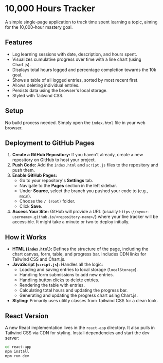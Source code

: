# 10,000 Hours Tracker

A simple single-page application to track time spent learning a topic, aiming for the 10,000-hour mastery goal.

## Features

- Log learning sessions with date, description, and hours spent.
- Visualizes cumulative progress over time with a line chart (using Chart.js).
- Displays total hours logged and percentage completion towards the 10k goal.
- Shows a table of all logged entries, sorted by most recent first.
- Allows deleting individual entries.
- Persists data using the browser's local storage.
- Styled with Tailwind CSS.

## Setup

No build process needed. Simply open the `index.html` file in your web browser.

## Deployment to GitHub Pages

1.  **Create a GitHub Repository:** If you haven't already, create a new repository on GitHub to host your project.
2.  **Push Code:** Add the `index.html` and `script.js` files to the repository and push them.
3.  **Enable GitHub Pages:**
    - Go to your repository's **Settings** tab.
    - Navigate to the **Pages** section in the left sidebar.
    - Under **Source**, select the branch you pushed your code to (e.g., `main`).
    - Choose the `/ (root)` folder.
    - Click **Save**.
4.  **Access Your Site:** GitHub will provide a URL (usually `https://<your-username>.github.io/<repository-name>/`) where your live tracker will be accessible. It might take a minute or two to deploy initially.

## How it Works

- **HTML (`index.html`):** Defines the structure of the page, including the chart canvas, form, table, and progress bar. Includes CDN links for Tailwind CSS and Chart.js.
- **JavaScript (`script.js`):** Handles all the logic:
  - Loading and saving entries to local storage (`localStorage`).
  - Handling form submissions to add new entries.
  - Handling button clicks to delete entries.
  - Rendering the table with entries.
  - Calculating total hours and updating the progress bar.
  - Generating and updating the progress chart using Chart.js.
- **Styling:** Primarily uses utility classes from Tailwind CSS for a clean look.

## React Version

A new React implementation lives in the `react-app` directory. It also pulls in Tailwind CSS via CDN for styling. Install dependencies and start the dev server:

```bash
cd react-app
npm install
npm run dev
```
